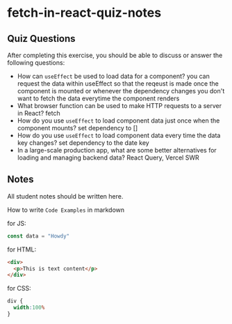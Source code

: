# fetch-in-react-quiz-notes

## Quiz Questions

After completing this exercise, you should be able to discuss or answer the following questions:

- How can `useEffect` be used to load data for a component?
you can request the data within useEffect so that the reqeust is made once the component is mounted or whenever the dependency changes you don't want to fetch the data everytime the component renders
- What browser function can be used to make HTTP requests to a server in React?
fetch
- How do you use `useEffect` to load component data just once when the component mounts?
set dependency to []
- How do you use `useEffect` to load component data every time the data key changes?
set dependency to the date key
- In a large-scale production app, what are some better alternatives for loading and managing backend data?
React Query, Vercel SWR

## Notes

All student notes should be written here.


How to write `Code Examples` in markdown

for JS:
```javascript
const data = "Howdy"
```

for HTML:
```html
<div>
  <p>This is text content</p>
</div>
```

for CSS:
```css
div {
  width:100%
}
```
